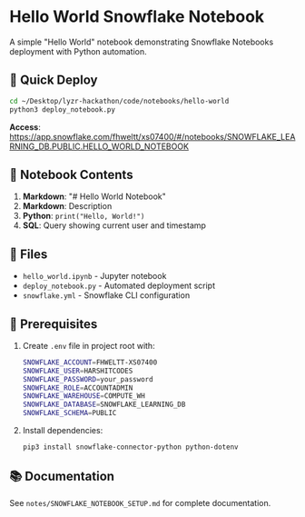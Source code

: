 # Hello World Snowflake Notebook

A simple "Hello World" notebook demonstrating Snowflake Notebooks deployment with Python automation.

## 🚀 Quick Deploy

```bash
cd ~/Desktop/lyzr-hackathon/code/notebooks/hello-world
python3 deploy_notebook.py
```

**Access**: https://app.snowflake.com/fhweltt/xs07400/#/notebooks/SNOWFLAKE_LEARNING_DB.PUBLIC.HELLO_WORLD_NOTEBOOK

## 📓 Notebook Contents

1. **Markdown**: "# Hello World Notebook"
2. **Markdown**: Description
3. **Python**: `print("Hello, World!")`
4. **SQL**: Query showing current user and timestamp

## 📂 Files

- `hello_world.ipynb` - Jupyter notebook
- `deploy_notebook.py` - Automated deployment script
- `snowflake.yml` - Snowflake CLI configuration

## 🔐 Prerequisites

1. Create `.env` file in project root with:
   ```bash
   SNOWFLAKE_ACCOUNT=FHWELTT-XS07400
   SNOWFLAKE_USER=HARSHITCODES
   SNOWFLAKE_PASSWORD=your_password
   SNOWFLAKE_ROLE=ACCOUNTADMIN
   SNOWFLAKE_WAREHOUSE=COMPUTE_WH
   SNOWFLAKE_DATABASE=SNOWFLAKE_LEARNING_DB
   SNOWFLAKE_SCHEMA=PUBLIC
   ```

2. Install dependencies:
   ```bash
   pip3 install snowflake-connector-python python-dotenv
   ```

## 📚 Documentation

See `notes/SNOWFLAKE_NOTEBOOK_SETUP.md` for complete documentation.

